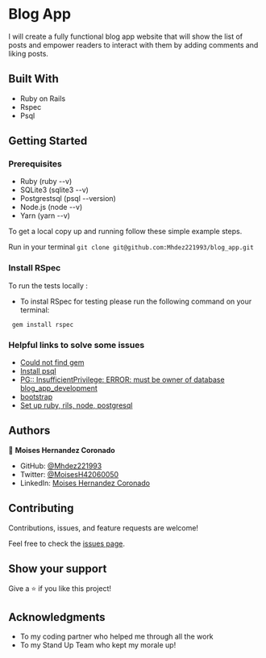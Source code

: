 # Blog App

I will create a fully functional blog app website that will show the list of posts and empower readers to interact with them by adding comments and liking posts.

## Built With

- Ruby on Rails
- Rspec
- Psql

## Getting Started

### Prerequisites

- Ruby (ruby --v)
- SQLite3 (sqlite3 --v)
- Postgrestsql (psql --version)
- Node.js (node --v)
- Yarn (yarn --v)

To get a local copy up and running follow these simple example steps.

Run in your terminal `git clone git@github.com:Mhdez221993/blog_app.git`

### Install RSpec

To run the tests locally :

- To instal RSpec for testing please run the following command on your terminal:

` gem install rspec`

### Helpful links to solve some issues

- [Could not find gem](https://stackoverflow.com/questions/32491201/could-not-find-gem-pg-0-12-4-ruby-in-any-of-the-gem-sources-listed-in-your)
- [Install psql](https://harshityadav95.medium.com/postgresql-in-windows-subsystem-for-linux-wsl-6dc751ac1ff3)
- [PG:: InsufficientPrivilege: ERROR: must be owner of database blog_app_development](https://stackoverflow.com/questions/25610753/activerecordstatementinvalid-pgerror-error-must-be-owner-of-database)
- [bootstrap](https://getbootstrap.com/docs/5.1/getting-started/introduction/)
- [Set up ruby, rils, node, postgresql](https://linoxide.com/how-to-install-ruby-on-rails-on-ubuntu-20-04/#:~:text=Rails%20can%20be%20installed%20using%20the%20gem%20install,Rails%20on%20ubuntu%2020.04.%20%24%20gem%20install%20rails)

## Authors

👤 **Moises Hernandez Coronado**

- GitHub: [@Mhdez221993](https://github.com/Mhdez221993)
- Twitter: [@MoisesH42060050](https://twitter.com/MoisesH42060050)
- LinkedIn: [Moises Hernandez Coronado](https://www.linkedin.com/in/moises-hernandez-9bbb17145/)

## Contributing

Contributions, issues, and feature requests are welcome!

Feel free to check the [issues page](https://github.com/Mhdez221993/blog_app/issues).

## Show your support

Give a ⭐️ if you like this project!

## Acknowledgments

- To my coding partner who helped me through all the work
- To my Stand Up Team who kept my morale up!
